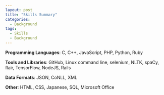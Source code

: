 ```yaml
---
layout: post
title: "Skills Summary"
categories:
  - Background
tags:
  - Skills
  - Background
---
```


**Programming Languages**: C, C++, JavaScript, PHP, Python, Ruby

**Tools and Libraries**: GitHub, Linux command line, selenium, NLTK, spaCy, flair, TensorFlow, NodeJS, Rails

**Data Formats**: JSON, CoNLL, XML

**Other**: HTML, CSS, Japanese, SQL, Microsoft Office
